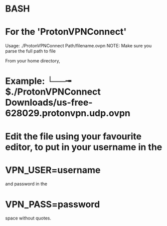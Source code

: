 # BASH
#  For the 'ProtonVPNConnect'   
Usage: ./ProtonVPNConnect Path/filename.ovpn 
NOTE: Make sure you parse the full path to file

From your home directory,
#  Example: └──╼ $./ProtonVPNConnect Downloads/us-free-628029.protonvpn.udp.ovpn


# Edit the file using your favourite editor, to put in your username in the 
# VPN_USER=username
and password in the 
# VPN_PASS=password 
space without quotes.

